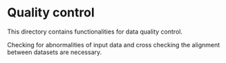 # Quality control

This directory contains functionalities for data quality control.

Checking for abnormalities of input data and cross checking the alignment between datasets are necessary.